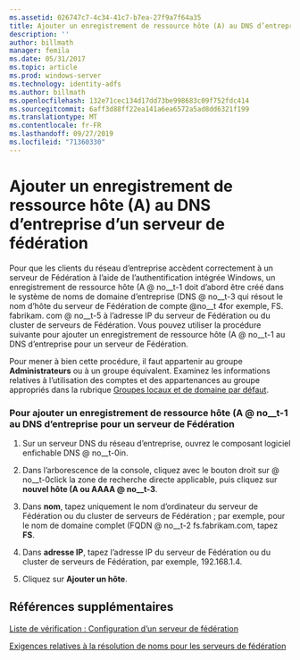 ```yaml
---
ms.assetid: 026747c7-4c34-41c7-b7ea-27f9a7f64a35
title: Ajouter un enregistrement de ressource hôte (A) au DNS d’entreprise d’un serveur de fédération
description: ''
author: billmath
manager: femila
ms.date: 05/31/2017
ms.topic: article
ms.prod: windows-server
ms.technology: identity-adfs
ms.author: billmath
ms.openlocfilehash: 132e71cec134d17dd73be998683c09f752fdc414
ms.sourcegitcommit: 6aff3d88ff22ea141a6ea6572a5ad8dd6321f199
ms.translationtype: MT
ms.contentlocale: fr-FR
ms.lasthandoff: 09/27/2019
ms.locfileid: "71360330"
---
```

# <a name="add-a-host-a-resource-record-to-corporate-dns-for-a-federation-server"></a>Ajouter un enregistrement de ressource hôte (A) au DNS d’entreprise d’un serveur de fédération



Pour que les clients du réseau d’entreprise accèdent correctement à un serveur de Fédération à l’aide de l’authentification intégrée Windows, un enregistrement de ressource hôte \(A @ no__t-1 doit d’abord être créé dans le système de noms de domaine d’entreprise \(DNS @ no__t-3 qui résout le nom d’hôte du serveur de Fédération de compte @no__t 4for exemple, FS. fabrikam. com @ no__t-5 à l’adresse IP du serveur de Fédération ou du cluster de serveurs de Fédération. Vous pouvez utiliser la procédure suivante pour ajouter un enregistrement de ressource hôte \(A @ no__t-1 au DNS d’entreprise pour un serveur de Fédération.  
  
Pour mener à bien cette procédure, il faut appartenir au groupe **Administrateurs** ou à un groupe équivalent.  Examinez les informations relatives à l’utilisation des comptes et des appartenances au groupe appropriés dans la rubrique [Groupes locaux et de domaine par défaut](https://go.microsoft.com/fwlink/?LinkId=83477).   
  
### <a name="to-add-a-host-a-resource-record-to-corporate-dns-for-a-federation-server"></a>Pour ajouter un enregistrement de ressource hôte \(A @ no__t-1 au DNS d’entreprise pour un serveur de Fédération  
  
1.  Sur un serveur DNS du réseau d’entreprise, ouvrez le composant logiciel enfichable DNS @ no__t-0in.  
  
2.  Dans l’arborescence de la console, cliquez avec le bouton droit sur @ no__t-0click la zone de recherche directe applicable, puis cliquez sur **nouvel hôte \(A ou AAAA @ no__t-3**.  
  
3.  Dans **nom**, tapez uniquement le nom d’ordinateur du serveur de Fédération ou du cluster de serveurs de Fédération ; par exemple, pour le nom de domaine complet \(FQDN @ no__t-2 fs.fabrikam.com, tapez **FS**.  
  
4.  Dans **adresse IP**, tapez l’adresse IP du serveur de Fédération ou du cluster de serveurs de Fédération, par exemple, 192.168.1.4.  
  
5.  Cliquez sur **Ajouter un hôte**.  
  
## <a name="additional-references"></a>Références supplémentaires  
[Liste de vérification : Configuration d’un serveur de fédération](Checklist--Setting-Up-a-Federation-Server.md)  
  
[Exigences relatives à la résolution de noms pour les serveurs de fédération](https://technet.microsoft.com/library/dd807055.aspx)  
  

